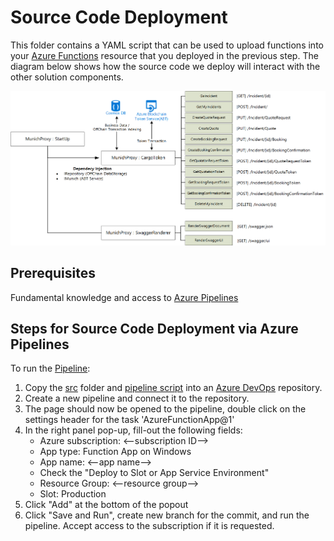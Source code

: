 # Source Code Deployment

This folder contains a YAML script that can be used to upload functions into your [Azure Functions](https://azure.microsoft.com/en-us/services/functions/) resource that you deployed in the previous step. The diagram below shows how the source code we deploy will interact with the other solution components.


![Azure Function Architecture](../References/architecture_function.jpg)
 
## Prerequisites
Fundamental knowledge and access to [Azure Pipelines](https://azure.microsoft.com/en-us/services/devops/pipelines/)


## Steps for Source Code Deployment via Azure Pipelines

To run the [Pipeline](./azure-pipelines.yml):

1. Copy the [src](./src) folder and [pipeline script](./azure-pipelines.yml) into an [Azure DevOps](https://azure.microsoft.com/en-us/services/devops/) repository.
2. Create a new pipeline and connect it to the repository.
3. The page should now be opened to the pipeline, double click on the settings header for the task 'AzureFunctionApp@1'
4. In the right panel pop-up, fill-out the following fields:
    - Azure subscription: <--subscription ID-->
    - App type: Function App on Windows
    - App name: <--app name-->
    - Check the "Deploy to Slot or App Service Environment"
    - Resource Group: <--resource group-->
    - Slot: Production
5. Click "Add" at the bottom of the popout
6. Click "Save and Run", create new branch for the commit, and run the pipeline. Accept access to the subscription if it is requested.